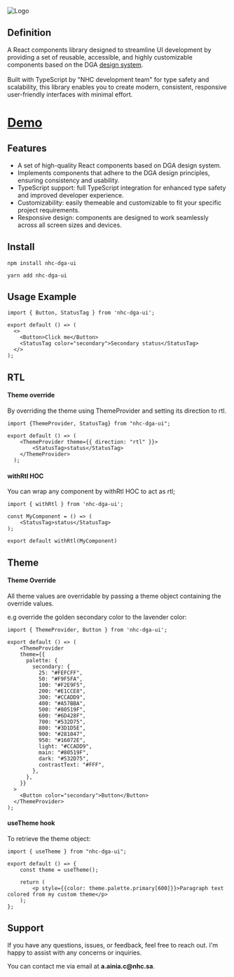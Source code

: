 ![Logo](https://i.ibb.co/6ZrRpQ6/logo.png)
## Definition

A React components library designed to streamline UI development by providing a set of reusable, accessible, and highly customizable components based on the DGA [design system](https://design.dga.gov.sa). <br/><br/>
Built with TypeScript by "NHC development team" for type safety and scalability, this library enables you to create modern, consistent, responsive user-friendly interfaces with minimal effort.



# [Demo](https://dgaui.vercel.app)

## Features

- A set of high-quality React components based on DGA design system.
- Implements components that adhere to the DGA design principles, ensuring consistency and usability.
- TypeScript support: full TypeScript integration for enhanced type safety and improved developer experience.
- Customizability: easily themeable and customizable to fit your specific project requirements.
- Responsive design: components are designed to work seamlessly across all screen sizes and devices.

## Install

```
npm install nhc-dga-ui
```

```
yarn add nhc-dga-ui
```

## Usage Example

```
import { Button, StatusTag } from 'nhc-dga-ui';

export default () => (
  <>
    <Button>Click me</Button>
    <StatusTag color="secondary">Secondary status</StatusTag>
  </>
);
```

## RTL

#### Theme override

By overriding the theme using ThemeProvider and setting its direction to rtl.

```
import {ThemeProvider, StatusTag} from "nhc-dga-ui";

export default () => (
    <ThemeProvider theme={{ direction: "rtl" }}>
        <StatusTag>status</StatusTag>
    </ThemeProvider>
  );

```

#### withRtl HOC

You can wrap any component by withRtl HOC to act as rtl;

```
import { withRtl } from 'nhc-dga-ui';

const MyComponent = () => (
    <StatusTag>status</StatusTag>
);

export default withRtl(MyComponent)
```

## Theme

#### Theme Override

All theme values are overridable by passing a theme object containing the override values.

e.g override the golden secondary color to the lavender color:

```
import { ThemeProvider, Button } from 'nhc-dga-ui';

export default () => (
    <ThemeProvider
    theme={{
      palette: {
        secondary: {
          25: "#FEFCFF",
          50: "#F9F5FA",
          100: "#F2E9F5",
          200: "#E1CCE8",
          300: "#CCADD9",
          400: "#A57BBA",
          500: "#80519F",
          600: "#6D428F",
          700: "#532D75",
          800: "#3D1D5E",
          900: "#281047",
          950: "#16072E",
          light: "#CCADD9",
          main: "#80519F",
          dark: "#532D75",
          contrastText: "#FFF",
        },
      },
    }}
  >
    <Button color="secondary">Button</Button>
  </ThemeProvider>
);

```

#### useTheme hook

To retrieve the theme object:

```
import { useTheme } from "nhc-dga-ui";

export default () => {
    const theme = useTheme();

    return (
        <p style={{color: theme.palette.primary[600]}}>Paragraph text colored from my custom theme</p>
    );
};
```

## Support

If you have any questions, issues, or feedback, feel free to reach out. I'm happy to assist with any concerns or inquiries.

You can contact me via email at __a.ainia.c@nhc.sa__.
